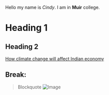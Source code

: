 Hello my name is *Cindy*.
I am in **Muir** college. 
# Heading 1 
## Heading 2
[How climate change will affect Indian economy](https://www.downtoearth.org.in/news/climate-change/indian-economy-will-be-hit-hard-by-rising-heat-global-report-69238)

Break: 
---
>Blockquote
![Image](https://ucsdguardian.org/wp-content/uploads/2021/05/GeiselLightning_UCSanDiego_ErikJepsen-1024x655.jpg)
